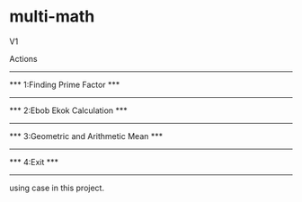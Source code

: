 # multi-math
V1


Actions
******************************************
***  1:Finding Prime Factor            ***
***                                    ***
***  2:Ebob Ekok Calculation           ***
***                                    ***
***  3:Geometric and Arithmetic Mean   ***
***                                    *** 
***  4:Exit                            ***
******************************************
using case in this project.
